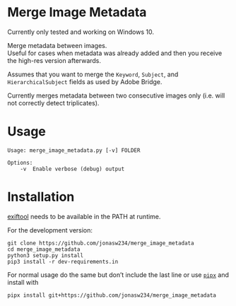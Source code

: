 # Merge Image Metadata
Currently only tested and working on Windows 10.

Merge metadata between images.  
Useful for cases when metadata was already added and then you receive the high-res version afterwards.

Assumes that you want to merge the `Keyword`, `Subject`, and `HierarchicalSubject` fields as used by Adobe Bridge.

Currently merges metadata between two consecutive images only (i.e. will not correctly detect triplicates).

# Usage
```
Usage: merge_image_metadata.py [-v] FOLDER

Options:
    -v  Enable verbose (debug) output
```

# Installation
[exiftool](https://exiftool.org/) needs to be available in the PATH at runtime.

For the development version:

```
git clone https://github.com/jonasw234/merge_image_metadata
cd merge_image_metadata
python3 setup.py install
pip3 install -r dev-requirements.in
```

For normal usage do the same but don’t include the last line or use [`pipx`](https://pypi.org/project/pipx/) and install with

`pipx install git+https://github.com/jonasw234/merge_image_metadata`
